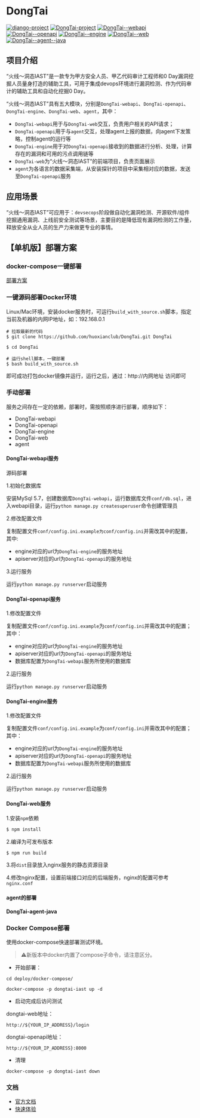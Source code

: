 # DongTai
[![django-project](https://img.shields.io/badge/django%20versions-3.0.3-blue)](https://www.djangoproject.com/)
[![DongTai-project](https://img.shields.io/badge/DongTai%20versions-beta-green)](https://huoxianclub.github.io/LingZhi/)
[![DongTai--webapi](https://img.shields.io/badge/DongTai--webapi-v1.0.0-lightgrey)](https://github.com/huoxianclub/DongTai-webapi)
[![DongTai--openapi](https://img.shields.io/badge/DongTai--openapi-v1.0.0-lightgrey)](https://github.com/huoxianclub/DongTai-openapi)
[![DongTai--engine](https://img.shields.io/badge/DongTai--engine-v1.0.0-lightgrey)](https://github.com/huoxianclub/DongTai-engine)
[![DongTai--web](https://img.shields.io/badge/DongTai--web-v1.0.0-lightgrey)](https://github.com/huoxianclub/DongTai-web)
[![DongTai--agent--java](https://img.shields.io/badge/DongTai----agent--java-v1.0.0-lightgrey)](https://github.com/huoxianclub/DongTai-agent-java)

## 项目介绍

“火线～洞态IAST”是一款专为甲方安全人员、甲乙代码审计工程师和0 Day漏洞挖掘人员量身打造的辅助工具，可用于集成devops环境进行漏洞检测、作为代码审计的辅助工具和自动化挖掘0 Day。

“火线～洞态IAST”具有五大模块，分别是`DongTai-webapi`、`DongTai-openapi`、`DongTai-engine`、`DongTai-web`、`agent`，其中：
- `DongTai-webapi`用于与`DongTai-web`交互，负责用户相关的API请求；
- `DongTai-openapi`用于与`agent`交互，处理agent上报的数据，向agent下发策略，控制agent的运行等
- `DongTai-engine`用于对`DongTai-openapi`接收到的数据进行分析、处理，计算存在的漏洞和可用的污点调用链等
- `DongTai-web`为“火线～洞态IAST”的前端项目，负责页面展示
- `agent`为各语言的数据采集端，从安装探针的项目中采集相对应的数据，发送至`DongTai-openapi`服务

## 应用场景
“火线～洞态IAST”可应用于：`devsecops`阶段做自动化漏洞检测、开源软件/组件挖掘通用漏洞、上线前安全测试等场景，主要目的是降低现有漏洞检测的工作量，释放安全从业人员的生产力来做更专业的事情。

## 【单机版】部署方案

### docker-compose一键部署
[部署方案](deploy/docker-compose/readme.md)

### 一键源码部署Docker环境

Linux/Mac环境，安装docker服务时，可运行`build_with_source.sh`脚本，指定当前及机器的内网IP地址，如：192.168.0.1
```
# 拉取最新的代码
$ git clone https://github.com/huoxianclub/DongTai.git DongTai

$ cd DongTai

# 运行shell脚本，一键部署
$ bash build_with_source.sh
```
即可成功打包docker镜像并运行，运行之后，通过：http://内网地址 访问即可

### 手动部署

服务之间存在一定的依赖，部署时，需按照顺序进行部署，顺序如下：
- DongTai-webapi
- DongTai-openapi
- DongTai-engine
- DongTai-web
- agent

#### DongTai-webapi服务

源码部署

1.初始化数据库

安装MySql 5.7，创建数据库`DongTai-webapi`，运行数据库文件`conf/db.sql`，进入webapi目录，运行`python manage.py createsuperuser`命令创建管理员

2.修改配置文件

复制配置文件`conf/config.ini.example为conf/config.ini`并需改其中的配置，其中:
- engine对应的url为`DongTai-engine`的服务地址
- apiserver对应的url为`DongTai-openapi`的服务地址

3.运行服务

运行`python manage.py runserver`启动服务

#### DongTai-openapi服务

1.修改配置文件

复制配置文件`conf/config.ini.example`为`conf/config.ini`并需改其中的配置；其中：

- engine对应的url为`DongTai-engine`的服务地址
- apiserver对应的url为`DongTai-openapi`的服务地址
- 数据库配置为`DongTai-webapi`服务所使用的数据库

2.运行服务

运行`python manage.py runserver`启动服务

#### DongTai-engine服务
1.修改配置文件

复制配置文件`conf/config.ini.example`为`conf/config.ini`并需改其中的配置；其中：

- engine对应的url为`DongTai-engine`的服务地址
- apiserver对应的url为`DongTai-openapi`的服务地址
- 数据库配置为`DongTai-webapi`服务所使用的数据库

2.运行服务

运行`python manage.py runserver`启动服务

#### DongTai-web服务
1.安装`npm`依赖
```bash
$ npm install
```

2.编译为可发布版本
```bash
$ npm run build
```

3.将`dist`目录放入nginx服务的静态资源目录

4.修改nginx配置，设置前端接口对应的后端服务，nginx的配置可参考`nginx.conf`

#### agent的部署

**DongTai-agent-java**


### Docker Compose部署
使用docker-compose快速部署测试环境。


> ⚠️新版本中docker内置了compose子命令，请注意区分。

- 开始部署：
```
cd deploy/docker-compose/

docker-compose -p dongtai-iast up -d

```
- 启动完成后访问测试

dongtai-web地址：
```
http://${YOUR_IP_ADDRESS}/login
```
dongtai-openapi地址：
```
http://${YOUR_IP_ADDRESS}:8000
```

- 清理
```
docker-compose -p dongtai-iast down
```



### 文档
- [官方文档](https://hxsecurity.github.io/DongTaiDoc/#/doc/tutorial/quickstart)
- [快速体验](https://iast.huoxian.cn:8001/)
